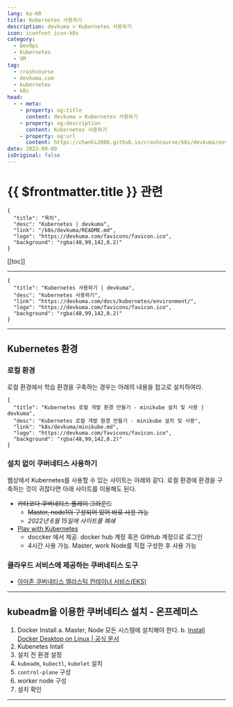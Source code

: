 ```yaml
---
lang: ko-KR
title: Kubernetes 사용하기
description: devkuma > Kubernetes 사용하기
icon: iconfont icon-k8s
category: 
  - DevOps
  - Kubernetes
  - VM
tag: 
  - crashcourse
  - devkuma.com
  - kubernetes
  - k8s
head:
  - - meta:
    - property: og:title
      content: devkuma > Kubernetes 사용하기
    - property: og:description
      content: Kubernetes 사용하기
    - property: og:url
      content: https://chanhi2000.github.io/crashcourse/k8s/devkuma/environment.html
date: 2022-09-09
isOriginal: false
---
```


# {{ $frontmatter.title }} 관련

```component VPCard
{
  "title": "목차",
  "desc": "Kubernetes | devkuma",
  "link": "/k8s/devkuma/README.md",
  "logo": "https://devkuma.com/favicons/favicon.ico",
  "background": "rgba(48,99,142,0.2)"
}
```

[[toc]]

---

```component VPCard
{
  "title": "Kubernetes 사용하기 | devkuma", 
  "desc": "Kubernetes 사용하기", 
  "link": "https://devkuma.com/docs/kubernetes/environment/", 
  "logo": "https://devkuma.com/favicons/favicon.ico",
  "background": "rgba(48,99,142,0.2)"
}
```

---

## Kubernetes 환경
  
### 로컬 환경

로컬 환경에서 학습 환경을 구축하는 경우는 아래의 내용을 참고로 설치하여라.

```component VPCard
{
  "title": "Kubernetes 로컬 개발 환경 만들기 - minikube 설치 및 사용 | devkuma",
  "desc": "Kubernetes 로컬 개발 환경 만들기 - minikube 설치 및 사용",
  "link": "k8s/devkuma/minikube.md",
  "logo": "https://devkuma.com/favicons/favicon.ico",
  "background": "rgba(48,99,142,0.2)"
}
```

### 설치 없이 쿠버네티스 사용하기

웹상에서 Kubernetes를 사용할 수 있는 사이트는 아래와 같다. 로컬 환경에 환경을 구축하는 것이 귀찮다면 아래 사이트를 이용해도 된다.

- ~~카타코다 쿠버네티스 플레이 그라운드~~
  - ~~Master, node1이 구성되어 있어 바로 사용 가능~~
  - *2022년 6월 15일에 사이트를 폐쇄*
- [<FontIcon icon="fas fa-globe"/>Play with Kubernetes](https://labs.play-with-k8s.com/)
  - doccker 에서 제공. docker hub 계정 혹은 GitHub 계정으로 로그인
  - 4시간 사용 가능. Master, work Node를 직접 구성한 후 사용 가능

### 클라우드 서비스에 제공하는 쿠버네티스 도구

<SiteInfo
  name="Google Kubernetes Engine (GKE) | Google Cloud"
  desc="GKE is the industry's first fully managed Kubernetes service with full Kubernetes API, 4-way autoscaling, release channels, and multi-cluster support."
  url="https://cloud.google.com/kubernetes-engine"
  logo="https://www.gstatic.com/devrel-devsite/prod/v0d244f667a3683225cca86d0ecf9b9b81b1e734e55a030bdcd3f3094b835c987/cloud/images/favicons/onecloud/favicon.ico"
  preview="https://cloud.google.com/_static/cloud/images/social-icon-google-cloud-1200-630.png"/>

- [아마존 쿠버네티스 엘라스틱 컨테이너 서비스(EKS)](https://docs.aws.amazon.com/ko_kr/eks/latest/userguide/what-is-eks.html) <!-- TODO: add VPCard -->

<SiteInfo
  name="Azure Kubernetes Service (AKS) documentation"
  desc="AKS allows you to quickly deploy a production ready Kubernetes cluster in Azure. Learn how to use AKS with these quickstarts, tutorials, and samples."
  url="https://learn.microsoft.com/en-us/azure/aks/"
  logo="https://learn.microsoft.com/favicon.ico"
  preview="https://learn.microsoft.com/en-us/media/open-graph-image.png"/>

---

## kubeadm을 이용한 쿠버네티스 설치 - 온프레미스

1. Docker Install
  a. Master, Node 모든 시스템에 설치해야 한다.
  b. [Install Docker Desktop on Linux | 공식 문서](https://docs.docker.com/desktop/install/linux-install/)
2. Kubenetes Intall
3. 설치 전 환경 설정
4. `kubeadm`, `kubectl`, `kubelet` 설치
5. `control-plane` 구성
6. worker node 구성
7. 설치 확인

---

<TagLinks />